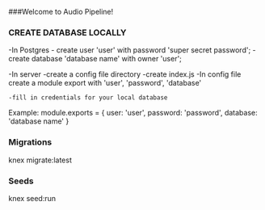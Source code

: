 ###Welcome to Audio Pipeline!

### CREATE DATABASE LOCALLY
-In Postgres
	- create user 'user' with password 'super secret password';
	- create database 'database name' with owner 'user';

-In server
	-create a config file directory
  -create index.js
	-In config file create a module export with 'user', 'password', 'database'

	-fill in credentials for your local database
	
Example:
module.exports = {
	user: 'user',
	password: 'password',
	database: 'database name'
}

### Migrations
knex migrate:latest

### Seeds
knex seed:run
